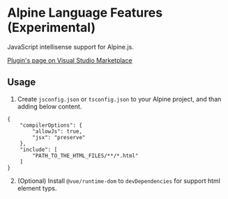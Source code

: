 # Alpine Language Features (Experimental)

JavaScript intellisense support for Alpine.js.

[Plugin's page on Visual Studio Marketplace](https://marketplace.visualstudio.com/items?itemName=johnsoncodehk.alpine-language-features)

## Usage

1. Create `jsconfig.json` or `tsconfig.json` to your Alpine project, and than adding below content.

```jsonc
{
	"compilerOptions": {
		"allowJs": true,
		"jsx": "preserve"
	},
	"include": [
		"PATH_TO_THE_HTML_FILES/**/*.html"
	]
}
```

2. (Optional) Install `@vue/runtime-dom` to `devDependencies` for support html element typs.
